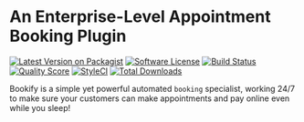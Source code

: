 # An Enterprise-Level Appointment Booking Plugin

[![Latest Version on Packagist](https://img.shields.io/packagist/v/fr30n/bookify.svg?style=flat-square)](https://packagist.org/packages/fr30n/bookify)
[![Software License](https://img.shields.io/badge/license-MIT-brightgreen.svg?style=flat-square)](LICENSE.md)
[![Build Status](https://img.shields.io/travis/fr30n/bookify/master.svg?style=flat-square)](https://travis-ci.org/fr30n/bookify)
[![Quality Score](https://img.shields.io/scrutinizer/g/fr30n/bookify.svg?style=flat-square)](https://scrutinizer-ci.com/g/fr30n/bookify)
[![StyleCI](https://styleci.io/repos/178199775/shield?branch=master)](https://styleci.io/repos/178199775)
[![Total Downloads](https://img.shields.io/packagist/dt/fr30n/bookify.svg?style=flat-square)](https://packagist.org/packages/fr30n/bookify)

Bookify is a simple yet powerful automated `booking` specialist, working 24/7 to make sure your customers can make appointments and pay online even while you sleep!






